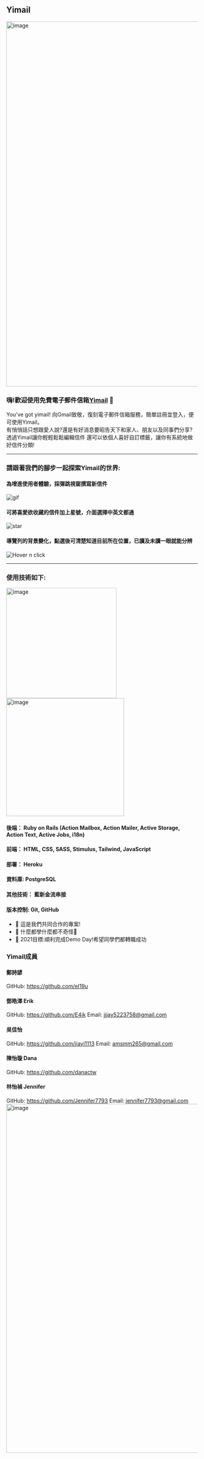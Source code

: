 ## Yimail
<img width="959" alt="image" src="https://user-images.githubusercontent.com/92965935/149613851-b489d264-c284-43aa-8cb9-be2399b6f399.png">

### 嗨!歡迎使用免費電子郵件信箱[Yimail](https://yimails.com/) 👋 
You’ve got yimail!
向Gmail致敬，復刻電子郵件信箱服務，簡單註冊並登入，便可使用Yimail。</br>
有悄悄話只想跟愛人說?還是有好消息要昭告天下和家人、朋友以及同事們分享?</br>
透過Yimail讓你輕輕鬆鬆編輯信件
還可以依個人喜好自訂標籤，讓你有系統地做好信件分類!

-----------------------------------------------------------------------------

### 請跟著我們的腳步一起探索Yimail的世界:

#### 為增進使用者體驗，採彈跳視窗撰寫新信件
![gif](https://user-images.githubusercontent.com/92965935/149614737-de9ef222-7903-4699-b0f6-28dc0f873b2d.gif)

#### 可將喜愛欲收藏的信件加上星號，介面選擇中英文都通
![star](https://user-images.githubusercontent.com/92965935/149614999-fc397833-ea7a-4035-a42a-e6356449c03a.gif)

#### 導覽列的背景變化，點選後可清楚知道目前所在位置，已讀及未讀一眼就能分辨
![Hover n click](https://user-images.githubusercontent.com/92965935/149900926-ef06696b-44af-43fd-bd25-7aeea47d7687.gif)


------------------------------------------------------------------------------------------------------------------
### 使用技術如下:
<img width="290" alt="image" src="https://user-images.githubusercontent.com/92965935/149616009-6f973352-8543-47ac-b9b0-e9eee0156ad1.png"><img width="310" alt="image" src="https://user-images.githubusercontent.com/92965935/149615847-567e2382-086a-4a92-826b-2620a1d3dea8.png">
#### 後端： Ruby on Rails (Action Mailbox, Action Mailer, Active Storage, Action Text, Active Jobs, i18n)
#### 前端： HTML, CSS, SASS, Stimulus, Tailwind, JavaScript 
#### 部署： Heroku
#### 資料庫: PostgreSQL
#### 其他技術： 藍新金流串接
#### 版本控制: Git, GitHub

- 🔭 這是我們共同合作的專案!
- 🌱 什麼都學什麼都不奇怪🤣
- 🥅 2021目標:順利完成Demo Day!希望同學們都轉職成功

### Yimail成員 

#### 鄭詩諺
GitHub: https://github.com/el19u​
#### 鄧皓澤 Erik
GitHub: https://github.com/E4ik
Email: jjjay5223758@gmail.com​
#### 吳佳怡
GitHub: https://github.com/jiayi1113
Email: amsmm265@gmail.com 
#### 陳怡璇 Dana
GitHub: https://github.com/danactw
#### 林怡禎 Jennifer
GitHub: https://github.com/Jennifer7793
Email: jennifer7793@gmail.com
<img width="917" alt="image" src="https://user-images.githubusercontent.com/92965935/149616468-60fec0f1-0f8c-4ae2-b371-c2234ecc1a6b.png">